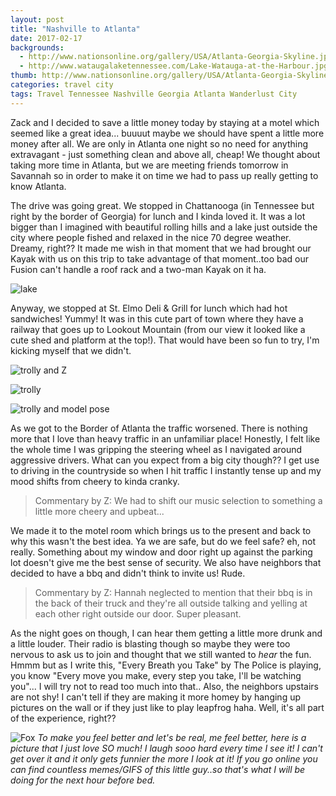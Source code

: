```yaml
---
layout: post
title: "Nashville to Atlanta"
date: 2017-02-17
backgrounds:
  - http://www.nationsonline.org/gallery/USA/Atlanta-Georgia-Skyline.jpg
  - http://www.wataugalaketennessee.com/Lake-Watauga-at-the-Harbour.jpg
thumb: http://www.nationsonline.org/gallery/USA/Atlanta-Georgia-Skyline.jpg
categories: travel city
tags: Travel Tennessee Nashville Georgia Atlanta Wanderlust City
---
```

Zack and I decided to save a little money today by staying at a motel which seemed like a great idea... buuuut maybe we should have spent a little more money after all. We are only in Atlanta one night so no need for anything extravagant - just something clean and above all, cheap! We thought about taking more time in Atlanta, but we are meeting friends tomorrow in Savannah so in order to make it on time we had to pass up really getting to know Atlanta.

The drive was going great. We stopped in Chattanooga (in Tennessee but right by the border of Georgia) for lunch and I kinda loved it. It was a lot bigger than I imagined with beautiful rolling hills and a lake just outside the city where people fished and relaxed in the nice 70 degree weather. Dreamy, right?? It made me wish in that moment that we had brought our Kayak with us on this trip to take advantage of that moment..too bad our Fusion can't handle a roof rack and a two-man Kayak on it ha.

![lake](http://www.wataugalaketennessee.com/Lake-Watauga-at-the-Harbour.jpg)

Anyway, we stopped at St. Elmo Deli & Grill for lunch which had hot sandwiches! Yummy! It was in this cute part of town where they have a railway that goes up to Lookout Mountain (from our view it looked like a cute shed and platform at the top!). That would have been so fun to try, I'm kicking myself that we didn't.

![trolly and Z](http://i.imgur.com/TDpDnB3h.jpg)

![trolly](http://i.imgur.com/e2ZmCfeh.jpg)

![trolly and model pose](http://i.imgur.com/XOaoZEah.jpg)

As we got to the Border of Atlanta the traffic worsened. There is nothing more that I love than heavy traffic in an unfamiliar place! Honestly, I felt like the whole time I was gripping the steering wheel as I navigated around aggressive drivers. What can you expect from a big city though?? I get use to driving in the countryside so when I hit traffic I instantly tense up and my mood shifts from cheery to kinda cranky.

> Commentary by Z: We had to shift our music selection to something a little more cheery and upbeat...

We made it to the motel room which brings us to the present and back to why this wasn't the best idea. Ya we are safe, but do we feel safe? eh, not really. Something about my window and door right up against the parking lot doesn't give me the best sense of security. We also have neighbors that decided to have a bbq and didn't think to invite us! Rude.

> Commentary by Z: Hannah neglected to mention that their bbq is in the back of their truck and they're all outside talking and yelling at each other right outside our door. Super pleasant.

As the night goes on though, I can hear them getting a little more drunk and a little louder. Their radio is blasting though so maybe they were too nervous to ask us to join and thought that we still wanted to _hear_ the fun. Hmmm but as I write this, "Every Breath you Take" by The Police is playing, you know "Every move you make, every step you take, I'll be watching you"... I will try not to read too much into that.. Also, the neighbors upstairs are not shy! I can't tell if they are making it more homey by hanging up pictures on the wall or if they just like to play leapfrog haha. Well, it's all part of the experience, right??

![Fox](https://s-media-cache-ak0.pinimg.com/564x/7f/a3/52/7fa352a671d0f83a839122e2e283fc6d.jpg)
_To make you feel better and let's be real, me feel better, here is a picture that I just love SO much! I laugh sooo hard every time I see it! I can't get over it and it only gets funnier the more I look at it! If you go online you can find countless memes/GIFS of this little guy..so that's what I will be doing for the next hour before bed._
